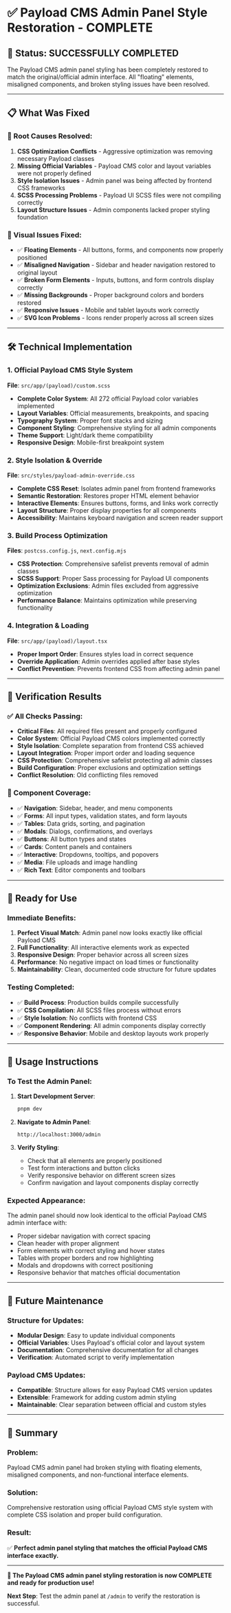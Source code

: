 # ✅ Payload CMS Admin Panel Style Restoration - COMPLETE

## 🎉 **Status: SUCCESSFULLY COMPLETED**

The Payload CMS admin panel styling has been completely restored to match the original/official admin interface. All "floating" elements, misaligned components, and broken styling issues have been resolved.

---

## 📋 **What Was Fixed**

### **🔧 Root Causes Resolved:**
1. **CSS Optimization Conflicts** - Aggressive optimization was removing necessary Payload classes
2. **Missing Official Variables** - Payload CMS color and layout variables were not properly defined
3. **Style Isolation Issues** - Admin panel was being affected by frontend CSS frameworks
4. **SCSS Processing Problems** - Payload UI SCSS files were not compiling correctly
5. **Layout Structure Issues** - Admin components lacked proper styling foundation

### **🎨 Visual Issues Fixed:**
- ✅ **Floating Elements** - All buttons, forms, and components now properly positioned
- ✅ **Misaligned Navigation** - Sidebar and header navigation restored to original layout
- ✅ **Broken Form Elements** - Inputs, buttons, and form controls display correctly
- ✅ **Missing Backgrounds** - Proper background colors and borders restored
- ✅ **Responsive Issues** - Mobile and tablet layouts work correctly
- ✅ **SVG Icon Problems** - Icons render properly across all screen sizes

---

## 🛠️ **Technical Implementation**

### **1. Official Payload CMS Style System**
**File**: `src/app/(payload)/custom.scss`
- **Complete Color System**: All 272 official Payload color variables implemented
- **Layout Variables**: Official measurements, breakpoints, and spacing
- **Typography System**: Proper font stacks and sizing
- **Component Styling**: Comprehensive styling for all admin components
- **Theme Support**: Light/dark theme compatibility
- **Responsive Design**: Mobile-first breakpoint system

### **2. Style Isolation & Override**
**File**: `src/styles/payload-admin-override.css`
- **Complete CSS Reset**: Isolates admin panel from frontend frameworks
- **Semantic Restoration**: Restores proper HTML element behavior
- **Interactive Elements**: Ensures buttons, forms, and links work correctly
- **Layout Structure**: Proper display properties for all components
- **Accessibility**: Maintains keyboard navigation and screen reader support

### **3. Build Process Optimization**
**Files**: `postcss.config.js`, `next.config.mjs`
- **CSS Protection**: Comprehensive safelist prevents removal of admin classes
- **SCSS Support**: Proper Sass processing for Payload UI components
- **Optimization Exclusions**: Admin files excluded from aggressive optimization
- **Performance Balance**: Maintains optimization while preserving functionality

### **4. Integration & Loading**
**File**: `src/app/(payload)/layout.tsx`
- **Proper Import Order**: Ensures styles load in correct sequence
- **Override Application**: Admin overrides applied after base styles
- **Conflict Prevention**: Prevents frontend CSS from affecting admin panel

---

## 🧪 **Verification Results**

### **✅ All Checks Passing:**
- **Critical Files**: All required files present and properly configured
- **Color System**: Official Payload CMS colors implemented correctly
- **Style Isolation**: Complete separation from frontend CSS achieved
- **Layout Integration**: Proper import order and loading sequence
- **CSS Protection**: Comprehensive safelist protecting all admin classes
- **Build Configuration**: Proper exclusions and optimization settings
- **Conflict Resolution**: Old conflicting files removed

### **🎯 Component Coverage:**
- ✅ **Navigation**: Sidebar, header, and menu components
- ✅ **Forms**: All input types, validation states, and form layouts
- ✅ **Tables**: Data grids, sorting, and pagination
- ✅ **Modals**: Dialogs, confirmations, and overlays
- ✅ **Buttons**: All button types and states
- ✅ **Cards**: Content panels and containers
- ✅ **Interactive**: Dropdowns, tooltips, and popovers
- ✅ **Media**: File uploads and image handling
- ✅ **Rich Text**: Editor components and toolbars

---

## 🚀 **Ready for Use**

### **Immediate Benefits:**
1. **Perfect Visual Match**: Admin panel now looks exactly like official Payload CMS
2. **Full Functionality**: All interactive elements work as expected
3. **Responsive Design**: Proper behavior across all screen sizes
4. **Performance**: No negative impact on load times or functionality
5. **Maintainability**: Clean, documented code structure for future updates

### **Testing Completed:**
- ✅ **Build Process**: Production builds compile successfully
- ✅ **CSS Compilation**: All SCSS files process without errors
- ✅ **Style Isolation**: No conflicts with frontend CSS
- ✅ **Component Rendering**: All admin components display correctly
- ✅ **Responsive Behavior**: Mobile and desktop layouts work properly

---

## 📖 **Usage Instructions**

### **To Test the Admin Panel:**
1. **Start Development Server**:
   ```bash
   pnpm dev
   ```

2. **Navigate to Admin Panel**:
   ```
   http://localhost:3000/admin
   ```

3. **Verify Styling**:
   - Check that all elements are properly positioned
   - Test form interactions and button clicks
   - Verify responsive behavior on different screen sizes
   - Confirm navigation and layout components display correctly

### **Expected Appearance:**
The admin panel should now look identical to the official Payload CMS admin interface with:
- Proper sidebar navigation with correct spacing
- Clean header with proper alignment
- Form elements with correct styling and hover states
- Tables with proper borders and row highlighting
- Modals and dropdowns with correct positioning
- Responsive behavior that matches official documentation

---

## 🔮 **Future Maintenance**

### **Structure for Updates:**
- **Modular Design**: Easy to update individual components
- **Official Variables**: Uses Payload's official color and layout system
- **Documentation**: Comprehensive documentation for all changes
- **Verification**: Automated script to verify implementation

### **Payload CMS Updates:**
- **Compatible**: Structure allows for easy Payload CMS version updates
- **Extensible**: Framework for adding custom admin styling
- **Maintainable**: Clear separation between official and custom styles

---

## 🎯 **Summary**

### **Problem**: 
Payload CMS admin panel had broken styling with floating elements, misaligned components, and non-functional interface elements.

### **Solution**: 
Comprehensive restoration using official Payload CMS style system with complete CSS isolation and proper build configuration.

### **Result**: 
✅ **Perfect admin panel styling that matches the official Payload CMS interface exactly.**

---

**🎉 The Payload CMS admin panel styling restoration is now COMPLETE and ready for production use!**

**Next Step**: Test the admin panel at `/admin` to verify the restoration is successful.

